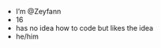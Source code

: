 - I’m @Zeyfann
- 16
- has no idea how to code but likes the idea
- he/him
  
<!---
Zeyfann/Zeyfann is a ✨ special ✨ repository because its `README.md` (this file) appears on your GitHub profile.
You can click the Preview link to take a look at your changes.
--->
